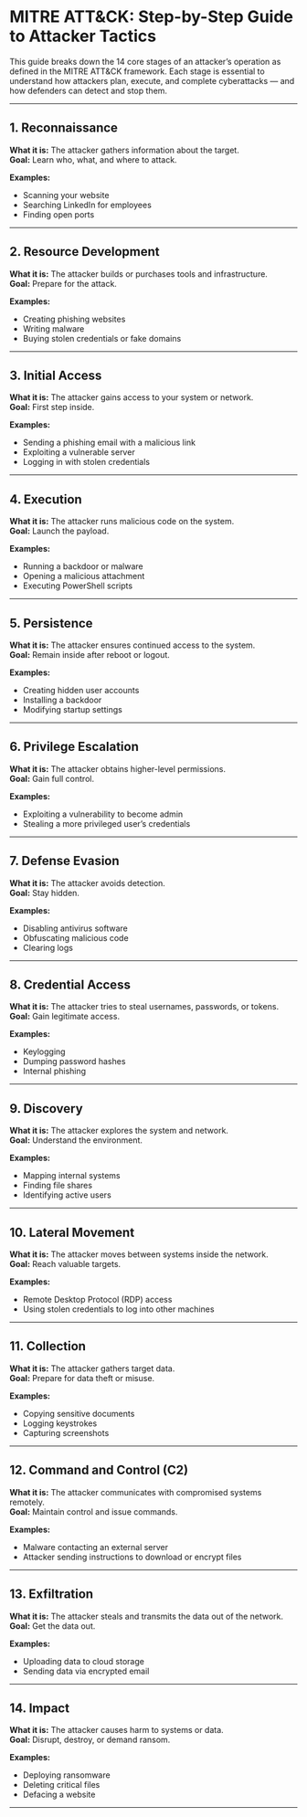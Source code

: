 # MITRE ATT&CK: Step-by-Step Guide to Attacker Tactics

This guide breaks down the 14 core stages of an attacker’s operation as defined in the MITRE ATT&CK framework. Each stage is essential to understand how attackers plan, execute, and complete cyberattacks — and how defenders can detect and stop them.

---

## 1. Reconnaissance
**What it is:** The attacker gathers information about the target.  
**Goal:** Learn who, what, and where to attack.

**Examples:**
- Scanning your website
- Searching LinkedIn for employees
- Finding open ports

---

## 2. Resource Development
**What it is:** The attacker builds or purchases tools and infrastructure.  
**Goal:** Prepare for the attack.

**Examples:**
- Creating phishing websites
- Writing malware
- Buying stolen credentials or fake domains

---

## 3. Initial Access
**What it is:** The attacker gains access to your system or network.  
**Goal:** First step inside.

**Examples:**
- Sending a phishing email with a malicious link
- Exploiting a vulnerable server
- Logging in with stolen credentials

---

## 4. Execution
**What it is:** The attacker runs malicious code on the system.  
**Goal:** Launch the payload.

**Examples:**
- Running a backdoor or malware
- Opening a malicious attachment
- Executing PowerShell scripts

---

## 5. Persistence
**What it is:** The attacker ensures continued access to the system.  
**Goal:** Remain inside after reboot or logout.

**Examples:**
- Creating hidden user accounts
- Installing a backdoor
- Modifying startup settings

---

## 6. Privilege Escalation
**What it is:** The attacker obtains higher-level permissions.  
**Goal:** Gain full control.

**Examples:**
- Exploiting a vulnerability to become admin
- Stealing a more privileged user’s credentials

---

## 7. Defense Evasion
**What it is:** The attacker avoids detection.  
**Goal:** Stay hidden.

**Examples:**
- Disabling antivirus software
- Obfuscating malicious code
- Clearing logs

---

## 8. Credential Access
**What it is:** The attacker tries to steal usernames, passwords, or tokens.  
**Goal:** Gain legitimate access.

**Examples:**
- Keylogging
- Dumping password hashes
- Internal phishing

---

## 9. Discovery
**What it is:** The attacker explores the system and network.  
**Goal:** Understand the environment.

**Examples:**
- Mapping internal systems
- Finding file shares
- Identifying active users

---

## 10. Lateral Movement
**What it is:** The attacker moves between systems inside the network.  
**Goal:** Reach valuable targets.

**Examples:**
- Remote Desktop Protocol (RDP) access
- Using stolen credentials to log into other machines

---

## 11. Collection
**What it is:** The attacker gathers target data.  
**Goal:** Prepare for data theft or misuse.

**Examples:**
- Copying sensitive documents
- Logging keystrokes
- Capturing screenshots

---

## 12. Command and Control (C2)
**What it is:** The attacker communicates with compromised systems remotely.  
**Goal:** Maintain control and issue commands.

**Examples:**
- Malware contacting an external server
- Attacker sending instructions to download or encrypt files

---

## 13. Exfiltration
**What it is:** The attacker steals and transmits the data out of the network.  
**Goal:** Get the data out.

**Examples:**
- Uploading data to cloud storage
- Sending data via encrypted email

---

## 14. Impact
**What it is:** The attacker causes harm to systems or data.  
**Goal:** Disrupt, destroy, or demand ransom.

**Examples:**
- Deploying ransomware
- Deleting critical files
- Defacing a website

---


